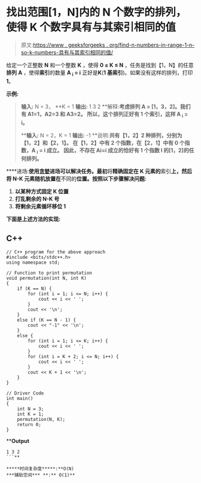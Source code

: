 # 找出范围[1，N]内的 N 个数字的排列，使得 K 个数字具有与其索引相同的值

> 原文:[https://www . geeksforgeeks . org/find-n-numbers-in-range-1-n-so-k-numbers-具有与其索引相同的值/](https://www.geeksforgeeks.org/find-permutation-of-n-numbers-in-range-1-n-such-that-k-numbers-have-value-same-as-their-index/)

给定一个正整数 **N** 和一个整数 **K** ，使得 **0 ≤ K ≤ N** ，任务是找到【1，N】的任意**排列** **A** ，使得**索引**的数量 **A <sub>i</sub> = i** 正好是**K**(**1 基索引**)。如果没有这样的排列，打印**1**。

**示例:**

> **输入:** N = 3， **K = 1
> **输出:** 1 3 2
> **解释:**考虑排列 A = [1，3，2]。我们有 A1=1，A2=3 和 A3=2。
> 所以，这个排列正好有 1 个索引，这样 A <sub>i</sub> = i。**
> 
> ****输入:** N = 2，K = 1
> **输出:** -1
> **说明:**共有【1，2】2 种排列，分别为【1，2】和【2，1】。
> 在【1，2】中有 2 个指数，在【2，1】中有 0 个指数，A <sub>i</sub> = i 成立。
> 因此，不存在 Ai=i 成立的恰好有 1 个指数 I 的[1，2]的任何排列。**

****进场:**使用[贪婪](http://www.geeksforgeeks.org/greedy-algorithms/)进场可以解决任务。最初**将**精确固定在 **K** 元素的**索引**上，然后将 **N-K** 元素随机放置在**不同的**位置。按照以下步骤解决问题:**

1.  **以某种方式固定 **K** 位置**
2.  **打乱剩余的 **N-K** 号**
3.  **将剩余元素循环移位 1**

**下面是上述方法的实现:**

## **C++**

```
// C++ program for the above approach
#include <bits/stdc++.h>
using namespace std;

// Function to print permutation
void permutation(int N, int K)
{
    if (K == N) {
        for (int i = 1; i <= N; i++) {
            cout << i << ' ';
        }
        cout << '\n';
    }
    else if (K == N - 1) {
        cout << "-1" << '\n';
    }
    else {
        for (int i = 1; i <= K; i++) {
            cout << i << ' ';
        }
        for (int i = K + 2; i <= N; i++) {
            cout << i << ' ';
        }
        cout << K + 1 << '\n';
    }
}

// Driver Code
int main()
{
    int N = 3;
    int K = 1;
    permutation(N, K);
    return 0;
}
```

****Output**

```
1 3 2
```** 

*****时间复杂度*****:**O(N)
***辅助空间*** **:** O(1)**